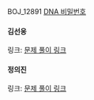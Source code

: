 BOJ_12891 [DNA 비밀번호](https://www.acmicpc.net/problem/12891)<br>

#### 김선웅
링크: [문제 풀이 링크]()

#### 정의진 
링크: [문제 풀이 링크](https://www.acmicpc.net/status?user_id=juj0531&problem_id=12891&from_mine=1)
